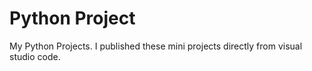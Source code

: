 # Python Project
My Python Projects. I published these mini projects directly from visual studio code.